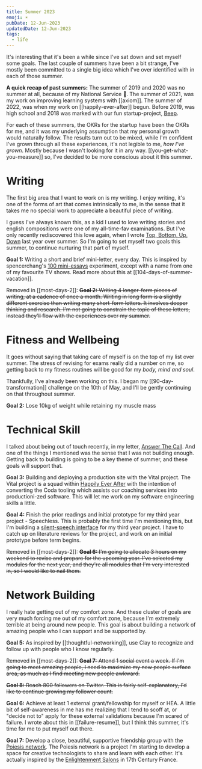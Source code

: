 ```yaml
---
title: Summer 2023
emoji: ☀
pubDate: 12-Jun-2023
updatedDate: 12-Jun-2023
tags:
  - life
---
```


It's interesting that it's been a while since I've sat down and set myself some goals. The last couple of summers have been a bit strange, I've mostly been committed to a single big idea which I've over identified with in each of those summer.

**A quick recap of past summers:**
The summer of 2019 and 2020 was no summer at all, because of my National Service 🖖. The summer of 2021, was my work on improving learning systems with [[axiom]]. The summer of 2022, was when my work on [[happily-ever-after]] begun. Before 2019, was high school and 2018 was marked with our fun startup-project, [Beep](https://beepvoice.app).

For each of these summers, the OKRs for the startup have been the OKRs for me, and it was my underlying assumption that my personal growth would naturally follow. The results turn out to be mixed, while I'm confident I've grown through all these experiences, it's not legible to me, _how I've grown_. Mostly because I wasn't looking for it in any way. [[you-get-what-you-measure]] so, I've decided to be more conscious about it this summer.

# Writing

The first big area that I want to work on is my writing. I enjoy writing, it's one of the forms of art that comes intrinsically to me, in the sense that it takes me no special work to appreciate a beautiful piece of writing.

I guess I've always known this, as a kid I used to love writing stories and english compositions were one of my all-time-fav examinations. But I've only recently rediscovered this love again, when I wrote [Top, Bottom, Up, Down](https://solderneer.me/letters/top-bottom-up-down/) last year over summer. So I'm going to set myself two goals this summer, to continue nurturing that part of myself.

**Goal 1:** Writing a short and brief mini-letter, every day. This is inspired by spencerchang's [100 mini-essays](https://www.spencerchang.me/experiments/100posts/) experiment, except with a name from one of my favourite TV shows. Read more about this at [[104-days-of-summer-vacation]].

Removed in [[most-days-2]]:
~~**Goal 2:** Writing 4 longer-form pieces of writing, at a cadence of once a month. Writing in long form is a slightly different exercise than writing many short-form letters. It involves deeper thinking and research. I'm not going to constrain the topic of these letters, instead they'll flow with the experiences over my summer.~~

# Fitness and Wellbeing

It goes without saying that taking care of myself is on the top of my list over summer. The stress of revising for exams really did a number on me, so getting back to my fitness routines will be good for my _body, mind and soul_.

Thankfully, I've already been working on this. I began my [[90-day-transformation]] challenge on the 10th of May, and I'll be gently continuing on that throughout summer.

**Goal 2:** Lose 10kg of weight while retaining my muscle mass

# Technical Skill

I talked about being out of touch recently, in my letter, [Answer The Call](https://solderneer.me/letters/answer-the-call/). And one of the things I mentioned was the sense that I was not building enough. Getting back to building is going to be a key theme of summer, and these goals will support that.

**Goal 3:** Building and deploying a production site with the Vital project. The Vital project is a squad within [Happily Ever After](https://hea.care) with the intention of converting the Coda tooling which assists our coaching services into productioni-zed software. This will let me work on  my software engineering skills a little.

**Goal 4:** Finish the prior readings and initial prototype for my third year project - Speechless. This is probably the first time I'm mentioning this, but I'm building a [silent-speech interface](https://www.media.mit.edu/publications/alterego-IUI/) for my third year project. I have to catch up on literature reviews for the project, and work on an initial prototype before term begins.

Removed in [[most-days-2]]:
~~**Goal 6:** I'm going to allocate 3 hours on my weekend to revise and prepare for the upcoming year. I've selected my modules for the next year, and they're all modules that I'm very interested in, so I would like to nail them.~~

# Network Building

I really hate getting out of my comfort zone. And these cluster of goals are very much forcing me out of my comfort zone, because I'm extremely terrible at being around new people. This goal is about building a network of amazing people who I can support and be supported by.

**Goal 5:** As inspired by [[thoughtful-networking]], use Clay to recognize and follow up with people who I know regularly.

Removed in [[most-days-2]]:
~~**Goal 7:** Attend 1 social event a week. If I'm going to meet amazing people, I need to maximize my new people surface area, as much as I find meeting new people awkward.~~

~~**Goal 8:** Reach 800 followers on Twitter. This is fairly self-explanatory, I'd like to continue growing my follower count.~~

**Goal 6:** Achieve at least 1 external grant/fellowship for myself or HEA. A little bit of self-awareness in me has me realizing that I tend to scoff at, or "decide not to" apply for these external validations because I'm scared of failure. I wrote about this in [[failure-resume]], but I think this summer, it's time for me to put myself out there.

**Goal 7:** Develop a close, beautiful, supportive friendship group with the [Poiesis network](https://solderneer.notion.site/solderneer/Poiesis-3dd83fe5802b41979e55cf59da733029). The Poiesis network is a project I'm starting to develop a space for creative technologists to share and learn with each other. It's actually inspired by the [Enlightenment Salons](https://en.wikipedia.org/wiki/Salon_(gathering)) in 17th Century France.